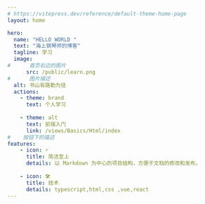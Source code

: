 ```yaml
---
# https://vitepress.dev/reference/default-theme-home-page
layout: home

hero:
  name: "HELLO WORLD "
  text: "海上钢琴师的博客"
  tagline: 学习
  image:
#      首页右边的图片
      src: /public/learn.png
#      图片描述
  alt: 书山有路勤为径
  actions:
    - theme: brand
      text: 个人学习
    
    - theme: alt
      text: 前端入门
      link: /views/Basics/Html/index
#    按钮下的描述
features:
    - icon: ⚡️
      title: 简洁至上
      details: 以 Markdown 为中心的项目结构，方便于文档的修改和发布。
    
    - icon: 🛠️
      title: 技术
      details: typescript,html,css ,vue,react
---
```

